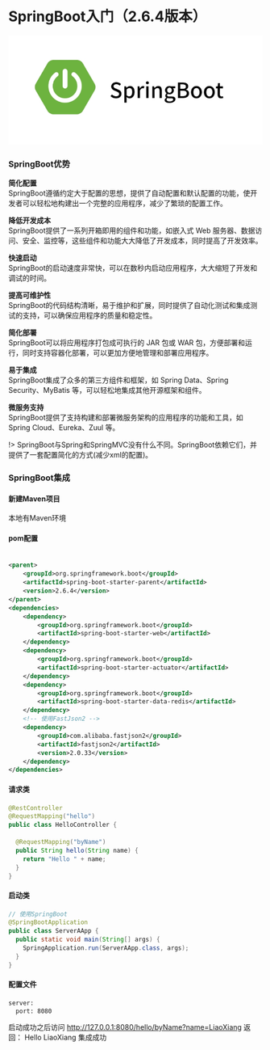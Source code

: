 # SpringBoot入门（2.6.4版本）

![0001.png](..%2F..%2F..%2Fmedia%2F0001.png)
### SpringBoot优势
**简化配置**  
SpringBoot遵循约定大于配置的思想，提供了自动配置和默认配置的功能，使开发者可以轻松地构建出一个完整的应用程序，减少了繁琐的配置工作。

**降低开发成本**  
SpringBoot提供了一系列开箱即用的组件和功能，如嵌入式 Web 服务器、数据访问、安全、监控等，这些组件和功能大大降低了开发成本，同时提高了开发效率。

**快速启动**  
SpringBoot的启动速度非常快，可以在数秒内启动应用程序，大大缩短了开发和调试的时间。

**提高可维护性**  
SpringBoot的代码结构清晰，易于维护和扩展，同时提供了自动化测试和集成测试的支持，可以确保应用程序的质量和稳定性。

**简化部署**  
SpringBoot可以将应用程序打包成可执行的 JAR 包或 WAR 包，方便部署和运行，同时支持容器化部署，可以更加方便地管理和部署应用程序。

**易于集成**  
SpringBoot集成了众多的第三方组件和框架，如 Spring Data、Spring Security、MyBatis 等，可以轻松地集成其他开源框架和组件。

**微服务支持**  
SpringBoot提供了支持构建和部署微服务架构的应用程序的功能和工具，如 Spring Cloud、Eureka、Zuul 等。

!> SpringBoot与Spring和SpringMVC没有什么不同。SpringBoot依赖它们，并提供了一套配置简化的方式(减少xml的配置)。

### SpringBoot集成
#### 新建Maven项目
本地有Maven环境  
#### pom配置
```xml

<parent>
    <groupId>org.springframework.boot</groupId>
    <artifactId>spring-boot-starter-parent</artifactId>
    <version>2.6.4</version>
</parent>
<dependencies>
    <dependency>
        <groupId>org.springframework.boot</groupId>
        <artifactId>spring-boot-starter-web</artifactId>
    </dependency>
    <dependency>
        <groupId>org.springframework.boot</groupId>
        <artifactId>spring-boot-starter-actuator</artifactId>
    </dependency>
    <dependency>
        <groupId>org.springframework.boot</groupId>
        <artifactId>spring-boot-starter-data-redis</artifactId>
    </dependency>
    <!-- 使用FastJson2 -->
    <dependency>
        <groupId>com.alibaba.fastjson2</groupId>
        <artifactId>fastjson2</artifactId>
        <version>2.0.33</version>
    </dependency>
</dependencies>
```

#### 请求类
```java
@RestController
@RequestMapping("hello")
public class HelloController {

  @RequestMapping("byName")
  public String hello(String name) {
    return "Hello " + name;
  }
}
```


#### 启动类
```java
// 使用SpringBoot
@SpringBootApplication
public class ServerAApp {
  public static void main(String[] args) {
    SpringApplication.run(ServerAApp.class, args);
  }
}
```

#### 配置文件
```properties
server:
  port: 8080
```

启动成功之后访问 http://127.0.0.1:8080/hello/byName?name=LiaoXiang
返回： Hello LiaoXiang
集成成功